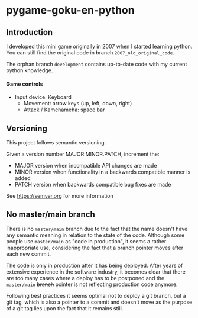 # pygame-goku-en-python

## Introduction

I developed this mini game originally in 2007 when I started learning python. You can still find the original code in branch `2007_old_original_code`.

The orphan branch `development` contains up-to-date code with my current python knowledge.

#### Game controls

- Input device: Keyboard
  - Movement: arrow keys (up, left, down, right)
  - Attack / Kamehameha: space bar


## Versioning

This project follows semantic versioning.

Given a version number MAJOR.MINOR.PATCH, increment the:

- MAJOR version when incompatible API changes are made
- MINOR version when functionality in a backwards compatible manner is added
- PATCH version when backwards compatible bug fixes are made

See https://semver.org for more information


## No master/main branch

There is no `master/main` branch due to the fact that the name doesn't have any semantic meaning in relation to the state of the code.
Although some people use `master/main` as "code in production", it seems a rather inappropriate use, considering the fact that a branch pointer moves after each new commit.

The code is only in production after it has being deployed. After years of extensive experience in the software industry, it becomes clear that there are too many cases where a deploy has to be postponed and the `master/main` ~~branch~~ pointer is not reflecting production code anymore.

Following best practices it seems optimal not to deploy a git branch, but a git tag, which is also a pointer to a commit and doesn't move as the purpose of a git tag lies upon the fact that it remains still.
